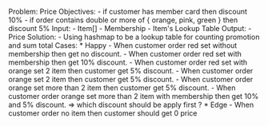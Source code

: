 Problem: Price
    Objectives:
    - if customer has member card then discount 10%
    - if order contains double or more of { orange, pink, green } then discount 5%
    Input:
    - Item[]
    - Membership
    - Item's Lookup Table
    Output:
    - Price
      Solution:
    - Using hashmap to be a lookup table for counting promotion and sum total
  Cases:
    * Happy
      - When customer order red set without membership then get no discount.
      - When customer order red set with membership then get 10% discount.
      - When customer order red set with orange set 2 item then customer get 5% discount.
      - When customer order orange set 2 item then customer get 5% discount.
      - When customer order orange set more than 2 item then customer get 5% discount.
      - When customer order orange set more than 2 item with membership then get 10% and 5% discount. => which discount should be apply first ?
    * Edge
      - When customer order no item then customer should get 0 price
